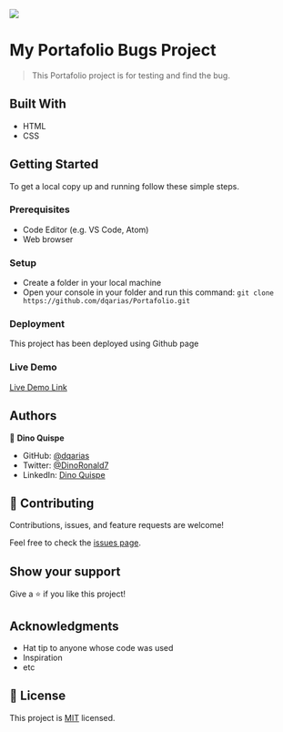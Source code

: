 ![](https://img.shields.io/badge/Microverse-blueviolet)

# My Portafolio Bugs Project

> This Portafolio project is for testing and find the bug.

## Built With

- HTML
- CSS

## Getting Started

To get a local copy up and running follow these simple steps.

### Prerequisites

- Code Editor (e.g. VS Code, Atom)
- Web browser 

### Setup

- Create a folder in your local machine
- Open your console in your folder and run this command: `git clone https://github.com/dqarias/Portafolio.git`

### Deployment

This project has been deployed using Github page

### Live Demo

[Live Demo Link](https://dqarias.github.io/Portafolio/)

## Authors

👤 **Dino Quispe**

- GitHub: [@dqarias](https://github.com/dqarias)
- Twitter: [@DinoRonald7](https://twitter.com/DinoRonald7?t=Zanx9DXMEG9C_PNF3woZFg&s=08)
- LinkedIn: [Dino Quispe](https://www.linkedin.com/in/dino-ronald-quispe-arias-8ba72174/)

## 🤝 Contributing

Contributions, issues, and feature requests are welcome!

Feel free to check the [issues page](../../issues/).

## Show your support

Give a ⭐️ if you like this project!

## Acknowledgments

- Hat tip to anyone whose code was used
- Inspiration
- etc

## 📝 License

This project is [MIT](./MIT.md) licensed.
